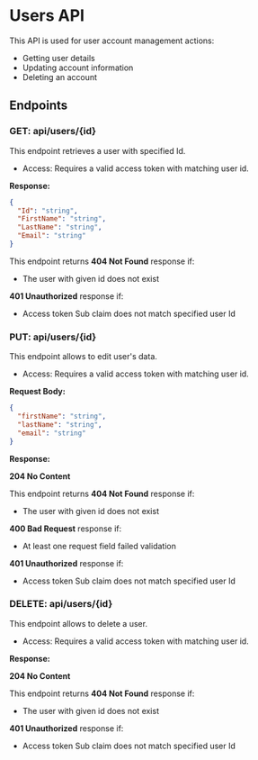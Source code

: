 # Users API

This API is used for user account management actions:
- Getting user details
- Updating account information
- Deleting an account

## Endpoints

### GET: api/users/{id}

This endpoint retrieves a user with specified Id.

* Access: Requires a valid access token with matching user id.

**Response:**

```json
{
  "Id": "string",
  "FirstName": "string",
  "LastName": "string",
  "Email": "string"
}
```
This endpoint returns **404 Not Found** response if:
- The user with given id does not exist

**401 Unauthorized** response if:
- Access token Sub claim does not match specified user Id

### PUT: api/users/{id}

This endpoint allows to edit user's data.

* Access: Requires a valid access token with matching user id.

**Request Body:**

```json
{
  "firstName": "string",
  "lastName": "string",
  "email": "string"
}
```

**Response:**

**204 No Content**

This endpoint returns **404 Not Found** response if:
- The user with given id does not exist

**400 Bad Request** response if:
- At least one request field failed validation

**401 Unauthorized** response if:
- Access token Sub claim does not match specified user Id

### DELETE: api/users/{id}

This endpoint allows to delete a user.

* Access: Requires a valid access token with matching user id.

**Response:**

**204 No Content**

This endpoint returns **404 Not Found** response if:
- The user with given id does not exist

**401 Unauthorized** response if:
- Access token Sub claim does not match specified user Id